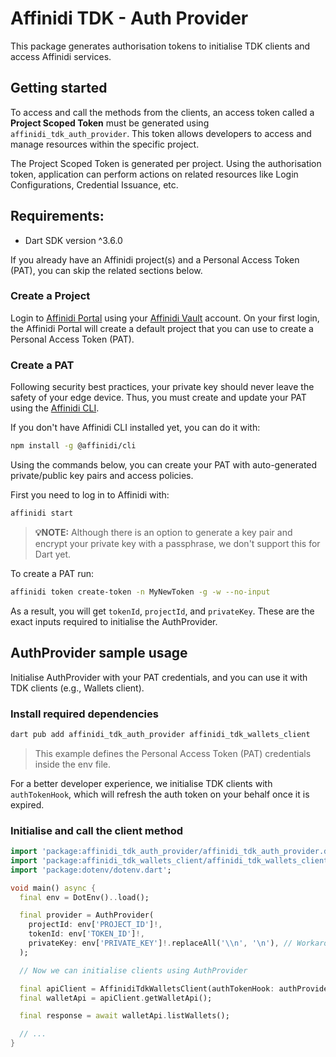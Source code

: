 # Affinidi TDK - Auth Provider

This package generates authorisation tokens to initialise TDK clients and access Affinidi services.

## Getting started

To access and call the methods from the clients, an access token called a **Project Scoped Token** must be generated using `affinidi_tdk_auth_provider`. This token allows developers to access and manage resources within the specific project.

The Project Scoped Token is generated per project. Using the authorisation token, application can perform actions on related resources like Login Configurations, Credential Issuance, etc.

## Requirements:

- Dart SDK version ^3.6.0

If you already have an Affinidi project(s) and a Personal Access Token (PAT), you can skip the related sections below.

### Create a Project

Login to [Affinidi Portal](https://portal.affinidi.com/login) using your [Affinidi Vault](https://docs.affinidi.com/docs/get-started/#set-up-affinidi-vault) account. On your first login, the Affinidi Portal will create a default project that you can use to create a Personal Access Token (PAT).

### Create a PAT

Following security best practices, your private key should never leave the safety of your edge device. Thus, you must create and update your PAT using the [Affinidi CLI](https://docs.affinidi.com/dev-tools/affinidi-cli/).

If you don't have Affinidi CLI installed yet, you can do it with:

```bash
npm install -g @affinidi/cli
```

Using the commands below, you can create your PAT with auto-generated private/public key pairs and access policies.

First you need to log in to Affinidi with:

```bash
affinidi start
```

> **💡NOTE:** Although there is an option to generate a key pair and encrypt your private key with a passphrase, we don't support this for Dart yet.

To create a PAT run:

```bash
affinidi token create-token -n MyNewToken -g -w --no-input
```

As a result, you will get `tokenId`, `projectId`, and `privateKey`. These are the exact inputs required to initialise the AuthProvider.

## AuthProvider sample usage

Initialise AuthProvider with your PAT credentials, and you can use it with TDK clients (e.g., Wallets client).

### Install required dependencies

```bash
dart pub add affinidi_tdk_auth_provider affinidi_tdk_wallets_client
```

> This example defines the Personal Access Token (PAT) credentials inside the env file.

For a better developer experience, we initialise TDK clients with `authTokenHook`, which will refresh the auth token on your behalf once it is expired.

### Initialise and call the client method

```dart
import 'package:affinidi_tdk_auth_provider/affinidi_tdk_auth_provider.dart';
import 'package:affinidi_tdk_wallets_client/affinidi_tdk_wallets_client.dart';
import 'package:dotenv/dotenv.dart';

void main() async {
  final env = DotEnv()..load();

  final provider = AuthProvider(
    projectId: env['PROJECT_ID']!,
    tokenId: env['TOKEN_ID']!,
    privateKey: env['PRIVATE_KEY']!.replaceAll('\\n', '\n'), // Workaround for dotenv multiline limitations
  );

  // Now we can initialise clients using AuthProvider

  final apiClient = AffinidiTdkWalletsClient(authTokenHook: authProvider.fetchProjectScopedToken);
  final walletApi = apiClient.getWalletApi();

  final response = await walletApi.listWallets();

  // ...
}
```
